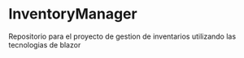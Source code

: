 # InventoryManager
Repositorio para el proyecto de gestion de inventarios utilizando las tecnologias de blazor

